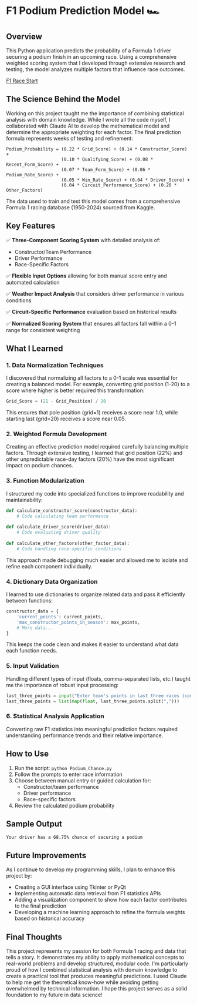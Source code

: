 # F1 Podium Prediction Model 🏎️

## Overview
This Python application predicts the probability of a Formula 1 driver securing a podium finish in an upcoming race. Using a comprehensive weighted scoring system that I developed through extensive research and testing, the model analyzes multiple factors that influence race outcomes.

[F1 Race Start](https://github.com/cris-mbici/podium_probability/raw/main/probability_demo.mp4)

## The Science Behind the Model

Working on this project taught me the importance of combining statistical analysis with domain knowledge. While I wrote all the code myself, I collaborated with Claude AI to develop the mathematical model and determine the appropriate weighting for each factor. The final prediction formula represents weeks of testing and refinement:

```
Podium_Probability = (0.22 * Grid_Score) + (0.14 * Constructor_Score) + 
                     (0.10 * Qualifying_Score) + (0.08 * Recent_Form_Score) + 
                     (0.07 * Team_Form_Score) + (0.06 * Podium_Rate_Score) + 
                     (0.05 * Win_Rate_Score) + (0.04 * Driver_Score) + 
                     (0.04 * Circuit_Performance_Score) + (0.20 * Other_Factors)
```

The data used to train and test this model comes from a comprehensive Formula 1 racing database (1950-2024) sourced from Kaggle.

## Key Features

✅ **Three-Component Scoring System** with detailed analysis of:
  - Constructor/Team Performance
  - Driver Performance 
  - Race-Specific Factors

✅ **Flexible Input Options** allowing for both manual score entry and automated calculation

✅ **Weather Impact Analysis** that considers driver performance in various conditions

✅ **Circuit-Specific Performance** evaluation based on historical results

✅ **Normalized Scoring System** that ensures all factors fall within a 0-1 range for consistent weighting

## What I Learned

### 1. **Data Normalization Techniques**
I discovered that normalizing all factors to a 0-1 scale was essential for creating a balanced model. For example, converting grid position (1-20) to a score where higher is better required this transformation:
```python
Grid_Score = (21 - Grid_Position) / 20
```
This ensures that pole position (grid=1) receives a score near 1.0, while starting last (grid=20) receives a score near 0.05.

### 2. **Weighted Formula Development**
Creating an effective prediction model required carefully balancing multiple factors. Through extensive testing, I learned that grid position (22%) and other unpredictable race-day factors (20%) have the most significant impact on podium chances.

### 3. **Function Modularization**
I structured my code into specialized functions to improve readability and maintainability:
```python
def calculate_constructor_score(constructor_data):
    # Code calculating team performance
    
def calculate_driver_score(driver_data):
    # Code evaluating driver quality
    
def calculate_other_factors(other_factor_data):
    # Code handling race-specific conditions
```
This approach made debugging much easier and allowed me to isolate and refine each component individually.

### 4. **Dictionary Data Organization**
I learned to use dictionaries to organize related data and pass it efficiently between functions:
```python
constructor_data = {
    'current_points': current_points,
    'max_constructor_points_in_season': max_points,
    # More data...
}
```
This keeps the code clean and makes it easier to understand what data each function needs.

### 5. **Input Validation**
Handling different types of input (floats, comma-separated lists, etc.) taught me the importance of robust input processing:
```python
last_three_points = input("Enter team's points in last three races (comma-separated): ")
last_three_points = list(map(float, last_three_points.split(",")))
```

### 6. **Statistical Analysis Application**
Converting raw F1 statistics into meaningful prediction factors required understanding performance trends and their relative importance.

## How to Use

1. Run the script: `python Podium_Chance.py`
2. Follow the prompts to enter race information
3. Choose between manual entry or guided calculation for:
   - Constructor/team performance
   - Driver performance
   - Race-specific factors
4. Review the calculated podium probability

## Sample Output

```
Your driver has a 68.75% chance of securing a podium
```

## Future Improvements

As I continue to develop my programming skills, I plan to enhance this project by:

- Creating a GUI interface using Tkinter or PyQt
- Implementing automatic data retrieval from F1 statistics APIs
- Adding a visualization component to show how each factor contributes to the final prediction
- Developing a machine learning approach to refine the formula weights based on historical accuracy

## Final Thoughts

This project represents my passion for both Formula 1 racing and data that tells a story. It demonstrates my ability to apply mathematical concepts to real-world problems and develop structured, modular code. I'm particularly proud of how I combined statistical analysis with domain knowledge to create a practical tool that produces meaningful predictions.
I used Claude to help me get the theoretical know-how while avoiding getting overwhelmed by technical information. I hope this project serves as a solid foundation to my future in data science!
